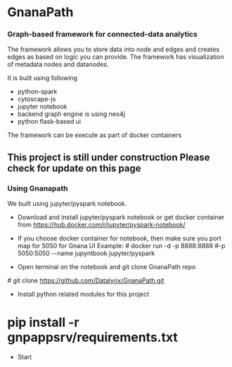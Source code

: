 # GnanaPath
<h3> Graph-based framework for connected-data analytics</h3>


The framework allows you to store data into node and edges and creates edges as based on logic you can provide.
The framework has  visualization of metadata nodes and datanodes.

It is built using following 

- python-spark
- cytoscape-js
- jupyter notebook
- backend graph engine is using neo4j 
- python flask-based ui

The framework can be execute as part of docker containers

<h2>This project is still under construction Please check for update on this page </h2>


<h3> Using Gnanapath</h3>

We built using jupyter/pyspark notebook.  

- Download and install jupyter/pyspark notebook or get docker container from https://hub.docker.com/r/jupyter/pyspark-notebook/

- If you choose docker container for notebook, then make sure you port map for 5050 for Gnana UI
 Example:
  \# docker run -d -p 8888:8888  #-p 5050:5050  --name jupyntbook  jupyter/pyspark

- Open terminal on the notebook and git clone GnanaPath repo

 \# git clone https://github.com/Datalyrix/GnanaPath.git

-  Install python related modules for this project

# pip install -r gnpappsrv/requirements.txt


- Start
